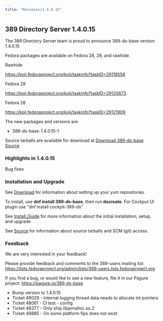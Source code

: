 ```yaml
---
title: "Releases/1.4.0.15"
---
```


389 Directory Server 1.4.0.15
-----------------------------

The 389 Directory Server team is proud to announce 389-ds-base version 1.4.0.15

Fedora packages are available on Fedora 28, 29, and rawhide.

Rawhide

<https://koji.fedoraproject.org/koji/taskinfo?taskID=29119556>

Fedora 29

<https://koji.fedoraproject.org/koji/taskinfo?taskID=29120673>

Fedora 28

<https://koji.fedoraproject.org/koji/taskinfo?taskID=29121909>


The new packages and versions are:

- 389-ds-base-1.4.0.15-1

Source tarballs are available for download at [Download 389-ds-base Source](https://releases.pagure.org/389-ds-base/389-ds-base-1.4.0.15.tar.bz2)

### Highlights in 1.4.0.15

Bug fixes

### Installation and Upgrade 

See [Download](../download.html) for information about setting up your yum repositories.

To install, use **dnf install 389-ds-base**, then run **dscreate**.  For Cockput UI plugin use "dnf install cockpit-389-ds"

See [Install\_Guide](../howto/howto-install-389.html) for more information about the initial installation, setup, and upgrade

See [Source](../development/source.html) for information about source tarballs and SCM (git) access.

### Feedback

We are very interested in your feedback!

Please provide feedback and comments to the 389-users mailing list: <https://lists.fedoraproject.org/admin/lists/389-users.lists.fedoraproject.org>

If you find a bug, or would like to see a new feature, file it in our Pagure project: <https://pagure.io/389-ds-base>

- Bump version to 1.4.0.15
- Ticket 49029 - Internal logging thread data needs to allocate int pointers
- Ticket 48061 - CI test - config
- Ticket 48377 - Only ship libjemalloc.so.2
- Ticket 49885 - On some platform fips does not exist


